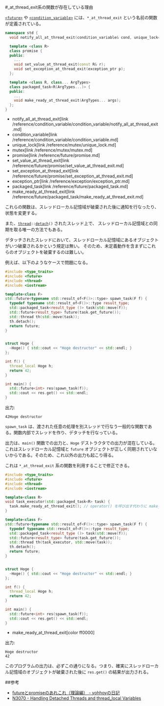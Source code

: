 #_at_thread_exit系の関数が存在している理由

[`<future>`](/reference/future.md) や [`<condition_variable>`](/reference/condition_variable.md) には、`*_at_thread_exit` という名前の関数が定義されている。

```cpp
namespace std {
  void notify_all_at_thread_exit(condition_variable& cond, unique_lock<mutex> lk);

  template <class R>
  class promise {
  public:
    ...
    void set_value_at_thread_exit(const R& r);
    void set_exception_at_thread_exit(exception_ptr p);
  };

  template <class R, class... ArgTypes>
  class packaged_task<R(ArgTypes...)> {
  public:
    ...
    void make_ready_at_thread_exit(ArgTypes... args);
  };
}
```
* notify_all_at_thread_exit[link /reference/condition_variable/condition_variable/notify_all_at_thread_exit.md]
* condition_variable[link /reference/condition_variable/condition_variable.md]
* unique_lock[link /reference/mutex/unique_lock.md]
* mutex[link /reference/mutex/mutex.md]
* promise[link /reference/future/promise.md]
* set_value_at_thread_exit[link /reference/future/promise/set_value_at_thread_exit.md]
* set_exception_at_thread_exit[link /reference/future/promise/set_exception_at_thread_exit.md]
* exception_ptr[link /reference/exception/exception_ptr.md]
* packaged_task[link /reference/future/packaged_task.md]
* make_ready_at_thread_exit[link /reference/future/packaged_task/make_ready_at_thread_exit.md]

これらの関数は、スレッドローカル記憶域が破棄された後に通知を行なったり、状態を変更する。 

また、[`thread`](/reference/thread/thread.md)`::`[`detach`](/reference/thread/thread/detach.md)`()` されたスレッド上で、
スレッドローカル記憶域との同期を取る唯一の方法でもある。

デタッチされたスレッドにおいて、スレッドローカル記憶域にあるオブジェクトがいつ破棄されるかという規定は無い。
そのため、未定義動作を含まずにこれらのオブジェクトを破棄するのは難しい。 

例えば、以下のようなケースで問題になる。

```cpp
#include <type_traits>
#include <future>
#include <thread>
#include <iostream>

template<class F>
std::future<typename std::result_of<F()>::type> spawn_task(F f) {
  typedef typename std::result_of<F()>::type result_type;
  std::packaged_task<result_type ()> task(std::move(f));
  std::future<result_type> future(task.get_future());
  std::thread th(std::move(task));
  th.detach();
  return future;
}


struct Hoge {
  ~Hoge() { std::cout << "Hoge destructor" << std::endl; }
};

int f() {
  thread_local Hoge h;
  return 42;
}

int main() {
  std::future<int> res(spawn_task(f));
  std::cout << res.get() << std::endl;
}
```

出力:
```
42Hoge destructor

```

`spawn_task` は、渡された任意の処理を別スレッドで行なう一般的な関数である。関数内部でスレッドを作り、デタッチを行なっている。 

出力は、`main()` 関数での出力と、`Hoge` デストラクタでの出力が混在している。これはスレッドローカル記憶域と `future` オブジェクトが正しく同期されていないからである。そのため、これ以外の出力も起こり得る。

これは `*_at_thread_exit` 系の関数を利用することで修正できる。

```cpp
#include <type_traits>
#include <future>
#include <thread>
#include <iostream>

template<class R>
void task_executor(std::packaged_task<R> task) {
  task.make_ready_at_thread_exit(); // operator() を呼び出す代わりに make_ready_at_thread_exit() を呼び出す。
}

template<class F>
std::future<typename std::result_of<F()>::type> spawn_task(F f) {
  typedef typename std::result_of<F()>::type result_type;
  std::packaged_task<result_type ()> task(std::move(f));
  std::future<result_type> future(task.get_future());
  std::thread th(task_executor, std::move(task));
  th.detach();
  return future;
}


struct Hoge {
  ~Hoge() { std::cout << "Hoge destructor" << std::endl; }
};

int f() {
  thread_local Hoge h;
  return 42;
}

int main() {
  std::future<int> res(spawn_task(f));
  std::cout << res.get() << std::endl;
}
```
* make_ready_at_thread_exit[color ff0000]

出力:
```
Hoge destructor
42
```

このプログラムの出力は、必ずこの通りになる。つまり、確実にスレッドローカル記憶域のオブジェクトが破棄された後に `res.get()` の結果が出力される。


##参考
- [futureとpromiseのあれこれ（理論編） - yohhoyの日記](http://d.hatena.ne.jp/yohhoy/20120131/p1)
- [N3070 - Handling Detached Threads and thread_local Variables](http://www.open-std.org/jtc1/sc22/wg21/docs/papers/2010/n3070.html)

